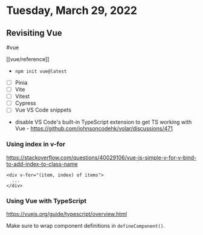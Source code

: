 # Tuesday, March 29, 2022

## Revisiting Vue

#vue

[[vue/reference]]

- `npm init vue@latest`

- [ ] Pinia
- [ ] Vite
- [ ] Vitest
- [ ] Cypress
- [ ] Vue VS Code snippets

- disable VS Code's built-in TypeScript extension to get TS working with Vue - https://github.com/johnsoncodehk/volar/discussions/471

### Using index in v-for

https://stackoverflow.com/questions/40029106/vue-js-simple-v-for-v-bind-to-add-index-to-class-name

```vue
<div v-for="(item, index) of items">
  ...
</div>
```

### Using Vue with TypeScript

https://vuejs.org/guide/typescript/overview.html

Make sure to wrap component definitions in `defineComponent()`.